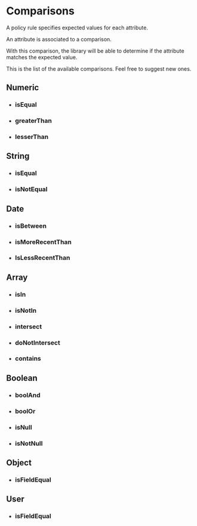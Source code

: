Comparisons
==========

A policy rule specifies expected values for each attribute.

An attribute is associated to a comparison.

With this comparison, the library will be able to determine if the attribute matches the expected value.

This is the list of the available comparisons. Feel free to suggest new ones.

Numeric
-------

* ### isEqual
* ### greaterThan
* ### lesserThan

String
------

* ### isEqual
* ### isNotEqual

Date
----

* ### isBetween
* ### isMoreRecentThan
* ### IsLessRecentThan

Array
-----

* ### isIn
* ### isNotIn
* ### intersect
* ### doNotIntersect
* ### contains

Boolean
------

* ### boolAnd
* ### boolOr
* ### isNull
* ### isNotNull

Object
-------

* ### isFieldEqual

User
-------

* ### isFieldEqual
